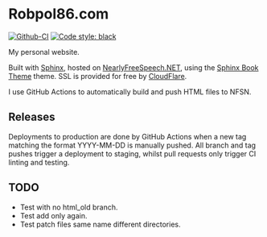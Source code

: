 # Robpol86.com

[![Github-CI][github-ci]][github-link]
[![Code style: black][black-badge]][black-link]

[github-ci]: https://github.com/Robpol86/sphinx-carousel/actions/workflows/ci.yml/badge.svg?branch=main
[github-link]: https://github.com/Robpol86/sphinx-carousel/actions/workflows/ci.yml
[black-badge]: https://img.shields.io/badge/code%20style-black-000000.svg
[black-link]: https://github.com/ambv/black

My personal website.

Built with [Sphinx](http://sphinx-doc.org/), hosted on [NearlyFreeSpeech.NET](https://www.nearlyfreespeech.net/), using the
[Sphinx Book Theme](https://sphinx-book-theme.readthedocs.io/) theme. SSL is provided for free by
[CloudFlare](https://www.cloudflare.com/).

I use GitHub Actions to automatically build and push HTML files to NFSN.

## Releases

Deployments to production are done by GitHub Actions when a new tag matching the format YYYY-MM-DD is manually pushed. All
branch and tag pushes trigger a deployment to staging, whilst pull requests only trigger CI linting and testing.

## TODO

* Test with no html_old branch.
* Test add only again.
* Test patch files same name different directories.
